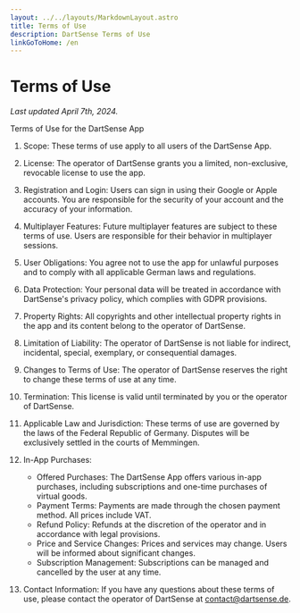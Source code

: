 ```yaml
---
layout: ../../layouts/MarkdownLayout.astro
title: Terms of Use
description: DartSense Terms of Use
linkGoToHome: /en
---
```


# Terms of Use

_Last updated April 7th, 2024._

Terms of Use for the DartSense App

1. Scope: These terms of use apply to all users of the DartSense App.

2. License: The operator of DartSense grants you a limited, non-exclusive, revocable license to use the app.

3. Registration and Login: Users can sign in using their Google or Apple accounts. You are responsible for the security of your account and the accuracy of your information.

4. Multiplayer Features: Future multiplayer features are subject to these terms of use. Users are responsible for their behavior in multiplayer sessions.

5. User Obligations: You agree not to use the app for unlawful purposes and to comply with all applicable German laws and regulations.

6. Data Protection: Your personal data will be treated in accordance with DartSense's privacy policy, which complies with GDPR provisions.

7. Property Rights: All copyrights and other intellectual property rights in the app and its content belong to the operator of DartSense.

8. Limitation of Liability: The operator of DartSense is not liable for indirect, incidental, special, exemplary, or consequential damages.

9. Changes to Terms of Use: The operator of DartSense reserves the right to change these terms of use at any time.

10. Termination: This license is valid until terminated by you or the operator of DartSense.

11. Applicable Law and Jurisdiction: These terms of use are governed by the laws of the Federal Republic of Germany. Disputes will be exclusively settled in the courts of Memmingen.

12. In-App Purchases:

    - Offered Purchases: The DartSense App offers various in-app purchases, including subscriptions and one-time purchases of virtual goods.
    - Payment Terms: Payments are made through the chosen payment method. All prices include VAT.
    - Refund Policy: Refunds at the discretion of the operator and in accordance with legal provisions.
    - Price and Service Changes: Prices and services may change. Users will be informed about significant changes.
    - Subscription Management: Subscriptions can be managed and cancelled by the user at any time.

13. Contact Information: If you have any questions about these terms of use, please contact the operator of DartSense at contact@dartsense.de.
